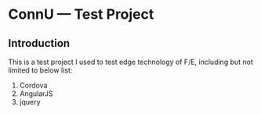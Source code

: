 ConnU — Test Project
==================================================

Introduction
--------------------------------------

This is a test project I used to test edge technology of F/E, including but not limited to below list:

1. Cordova
2. AngularJS
3. jquery

